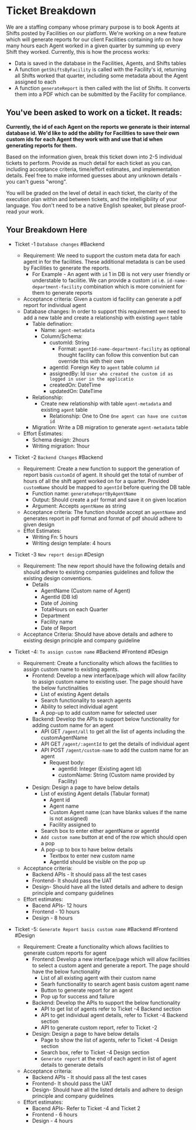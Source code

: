 # Ticket Breakdown

We are a staffing company whose primary purpose is to book Agents at Shifts posted by Facilities on our platform. We're working on a new feature which will generate reports for our client Facilities containing info on how many hours each Agent worked in a given quarter by summing up every Shift they worked. Currently, this is how the process works:

- Data is saved in the database in the Facilities, Agents, and Shifts tables
- A function `getShiftsByFacility` is called with the Facility's id, returning all Shifts worked that quarter, including some metadata about the Agent assigned to each
- A function `generateReport` is then called with the list of Shifts. It converts them into a PDF which can be submitted by the Facility for compliance.

## You've been asked to work on a ticket. It reads:

**Currently, the id of each Agent on the reports we generate is their internal database id. We'd like to add the ability for Facilities to save their own custom ids for each Agent they work with and use that id when generating reports for them.**

Based on the information given, break this ticket down into 2-5 individual tickets to perform. Provide as much detail for each ticket as you can, including acceptance criteria, time/effort estimates, and implementation details. Feel free to make informed guesses about any unknown details - you can't guess "wrong".

You will be graded on the level of detail in each ticket, the clarity of the execution plan within and between tickets, and the intelligibility of your language. You don't need to be a native English speaker, but please proof-read your work.

## Your Breakdown Here

<!--
Agent can have multiple shifts
Facilities can have multiple shifts
A agent can belong to multiple shits

Table - Facilities, Agents, Shifts
 -->

- Ticket -1 `Database changes` #Backend

  - Requirement: We need to support the custom meta data for each agent in for the facilities. These additional metadata is can be used by Facilities to generate the reports.
    - For Example - An agent with `id` 1 in DB is not very user friendly or understable to facilitie. We can provide a custom `id` i.e. `id-name-department-facility` combination which is more convinient for them to generate reports
  - Acceptance criteria: Given a custom id facility can generate a pdf report for individual agent
  - Database changes: In order to support this requirement we need to add a new table and create a relationship with existing `agent` table
    - Table defination:
      - Name: `agent-metadata`
      - Column/Schema:
        - customId: String
          - Format: `agentId-name-department-facility` as optional thought facility can follow this convention but can override this with their own
        - agentId: Foreign Key to `agent` table column `id`
        - assignedBy: Id `User who created the custom id as logged in user in the applicatio `
        - createdOn: DateTime
        - updatedOn: DateTime
    - Relationship:
      - Create new relationship with table `agent-metadata` and existing `agent` table
        - Relationship: One to One `One agent can have one custom id`
    - Migration: Write a DB migration to generate `agent-metadata` table
  - Effort Estimates:
    - Schema design: 2hours
    - Writing migration: 1hour

- Ticket -2 `Backend Changes` #Backend

  - Requirement: Create a new function to support the generation of report basis `customId` of agent. It should get the total of number of hours of all the shift agent worked on for a quarter. Provided `customName` should be mapped to `agentId` before quering the DB table
    - Function name: `generateReportByAgentName`
    - Output: Should create a `pdf` format and save it on given location
    - Argument: Accepts `agentName` as string
  - Acceptance criteria: The function shoulde accept an `agentName` and generates report in pdf format and format of pdf should adhere to given design
  - Effot Estimates:
    - Writing Fn: 5 hours
    - Writing design template: 4 hours

- Ticket -3 `New report design` #Design

  - Requirement: The new report should have the following details and should adhere to existing companies guidelines and follow the existing design conventions.
    - Details
      - AgentName (Custom name of Agent)
      - AgentId (DB Id)
      - Date of Joining
      - TotalHours on each Quarter
      - Department
      - Facility name
      - Date of Report
  - Acceptance Criteria: Should have above details and adhere to existing design principle and company guideline

- Ticket -4: `To assign custom name` #Backend #Frontend #Design
  - Requirement: Create a functionality which allows the facilities to assign custom name to existing agents.
    - Frontend: Develop a new interface/page which will allow facility to assign custom name to existing user. The page should have the below functinalities
      - List of existing Agent details
      - Search functionality to search agents
      - Ability to select individual agent
      - A pop-up to add custom name for selected user
    - Backend: Develop the APIs to support below functionality for adding custom name for an agent
      - API GET `/agent/all` to get all the list of agents including the customAgentName
      - API GET `/agent/:agentId` to get the details of individual agent
      - API POST `/agent/custom-name` to add the custom name for an agent
        - Request body:
          - agentId: Integer (Existing agent Id)
          - customName: String (Custom name provided by Facility)
    - Design: Design a page to have below details
      - List of existing Agent details (Tabular format)
        - Agent id
        - Agent name
        - Custom Agent name (can have blanks values if the name is not assigned)
        - Facility assigned to
      - Search box to enter either agentName or agentId
      - `Add custom name` button at end of the row which should open a pop
      - A pop-up to box to have below details
        - Textbox to enter new custom name
        - AgentId should be visible on the pop up
  - Acceptance criteria:
    - Backend APIs - It should pass all the test cases
    - Frontend- It should pass the UAT
    - Design- Should have all the listed details and adhere to design principle and company guidelines
  - Effort estimates:
    - Bacend APIs- 12 hours
    - Frontend - 10 hours
    - Design - 8 hours
- Ticket -5: `Generate Report basis custom name` #Backend #Frontend #Design
  - Requirement: Create a functionality which allows facilities to generate custom reports for agent
    - Frontend: Develop a new interface/page which will allow facilities to select a custom agent and generate a report. The page should have the below functionality
      - List of all existing agent with their custom name
      - Searh functionality to search agent basis custom agent name
      - Button to generate report for an agent
      - Pop up for success and failure
    - Backend: Develop the APIs to support the below functionality
      - API to get list of agents refer to Ticket -4 Backend section
      - API to get individual agent details, refer to Ticket -4 Backend section
      - API to generate custom report, refer to Ticket -2
    - Design: Design a page to have below details
      - Page to show the list of agents, refer to Ticket -4 Design section
      - Search box, refer to Ticket -4 Design section
      - `Generate report` at the end of each agent in list of agent details to generate details
  - Acceptance criteria:
    - Backend APIs - It should pass all the test cases
    - Frontend- It should pass the UAT
    - Design- Should have all the listed details and adhere to design principle and company guidelines
  - Effort estimates:
    - Bacend APIs- Refer to Ticket -4 and Ticket 2
    - Frontend - 6 hours
    - Design - 4 hours
